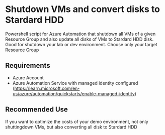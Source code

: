 # Shutdown VMs and convert disks to Stardard HDD
Powershell script for Azure Automation that shutdown all VMs of a given Resource Group and also update all disks of VMs to Stardard HDD disk. Good for shutdown your lab or dev environment. Choose only your target Resource Group

## Requirements

- Azure Account
- Azure Automation Service with managed identity configured (https://learn.microsoft.com/en-us/azure/automation/quickstarts/enable-managed-identity)


## Recommended Use

If you want to optimize the costs of your demo environment, not only shuttingdown VMs, but also converting all disk to Stardard HDD